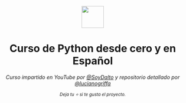 <div align='center'>
  <img height="60" src="https://th.bing.com/th/id/R.c5e3c2f5e09713ea7bc42a4231401a16?rik=AyVL7zVsBfoOBw&pid=ImgRaw&r=0">
  <h1>Curso de Python desde cero y en Español</h1>
  
  <i>Curso impartido en YouTube por [@SoyDalto](https://www.youtube.com/@soydalto)
  <i>y repositorio detallado por [@lucianogriffa](https://github.com/lucianogriffa)
  
  <sup>Deja tu :star: si te gusta el proyecto.</sup>
</div>
